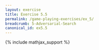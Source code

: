```yaml
---
layout: exercise
title: Exercise 5.5
permalink: /game-playing-exercises/ex_5/
breadcrumb: 5-Adversarial-Search
canonical_id: ex5.5
---
```


{% include mathjax_support %}
